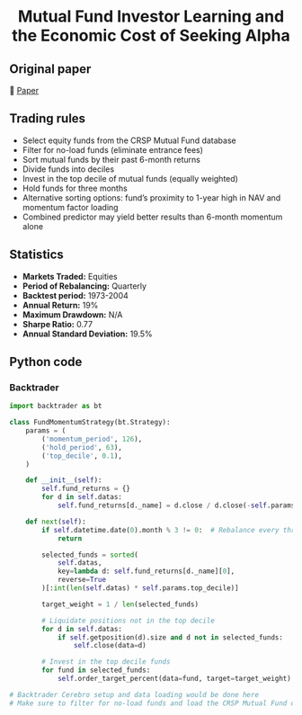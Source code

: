 <div align="center">
  <h1>Mutual Fund Investor Learning and the Economic Cost of Seeking Alpha</h1>
</div>

## Original paper

📕 [Paper](https://papers.ssrn.com/sol3/papers.cfm?abstract_id=3160271)

## Trading rules

- Select equity funds from the CRSP Mutual Fund database
- Filter for no-load funds (eliminate entrance fees)
- Sort mutual funds by their past 6-month returns
- Divide funds into deciles
- Invest in the top decile of mutual funds (equally weighted)
- Hold funds for three months
- Alternative sorting options: fund’s proximity to 1-year high in NAV and momentum factor loading
- Combined predictor may yield better results than 6-month momentum alone

## Statistics

- **Markets Traded:** Equities
- **Period of Rebalancing:** Quarterly
- **Backtest period:** 1973-2004
- **Annual Return:** 19%
- **Maximum Drawdown:** N/A
- **Sharpe Ratio:** 0.77
- **Annual Standard Deviation:** 19.5%

## Python code

### Backtrader

```python
import backtrader as bt

class FundMomentumStrategy(bt.Strategy):
    params = (
        ('momentum_period', 126),
        ('hold_period', 63),
        ('top_decile', 0.1),
    )

    def __init__(self):
        self.fund_returns = {}
        for d in self.datas:
            self.fund_returns[d._name] = d.close / d.close(-self.params.momentum_period) - 1

    def next(self):
        if self.datetime.date(0).month % 3 != 0:  # Rebalance every three months
            return

        selected_funds = sorted(
            self.datas,
            key=lambda d: self.fund_returns[d._name][0],
            reverse=True
        )[:int(len(self.datas) * self.params.top_decile)]

        target_weight = 1 / len(selected_funds)

        # Liquidate positions not in the top decile
        for d in self.datas:
            if self.getposition(d).size and d not in selected_funds:
                self.close(data=d)

        # Invest in the top decile funds
        for fund in selected_funds:
            self.order_target_percent(data=fund, target=target_weight)

# Backtrader Cerebro setup and data loading would be done here
# Make sure to filter for no-load funds and load the CRSP Mutual Fund database
```